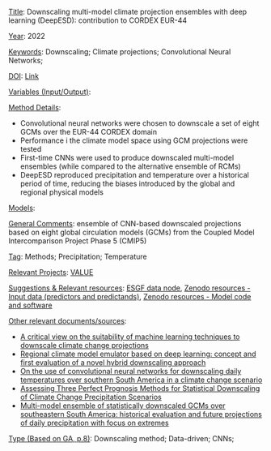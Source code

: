 <ins>Title</ins>: Downscaling multi-model climate projection ensembles with deep learning (DeepESD): contribution to CORDEX EUR-44

<ins>Year</ins>: 2022

<ins>Keywords</ins>: Downscaling; Climate projections; Convolutional Neural Networks; 

<ins>DOI</ins>: [Link](https://doi.org/10.5194/gmd-15-6747-2022)

<ins>Variables (Input/Output)</ins>: 

<ins>Method Details</ins>: 
* Convolutional neural networks were chosen to downscale a set of eight GCMs over the EUR-44 CORDEX domain
* Performance i the climate model space using GCM projections were tested
* First-time CNNs were used to produce downscaled multi-model ensembles (while compared to the alternative ensemble of RCMs)
* DeepESD reproduced precipitation and temperature over a historical period of  time, reducing the biases introduced by the global and regional physical models

<ins>Models</ins>:

<ins>General Comments</ins>:  ensemble of CNN-based downscaled projections based on eight global circulation models (GCMs) from the Coupled Model Intercomparison Project Phase 5 (CMIP5)

<ins>Tag</ins>: Methods; Precipitation; Temperature

<ins>Relevant Projects</ins>: [VALUE](http://www.value-cost.eu/validation) 

<ins>Suggestions \& Relevant resources</ins>: [ESGF data node](https://data.meteo.unican.es/thredds/catalog/esgcet/catalog.html), [Zenodo resources - Input data (predictors and predictands)](https://doi.org/10.5281/zenodo.6823421), [Zenodo resources - Model code and software](https://doi.org/10.5281/zenodo.6828303)

<ins>Other relevant documents/sources</ins>: 
* [A critical view on the suitability of machine learning techniques to downscale climate change projections](https://rmets.onlinelibrary.wiley.com/doi/10.1002/asl.1087)
* [Regional climate model emulator based on deep learning: concept and first evaluation of a novel hybrid downscaling approach](https://link.springer.com/article/10.1007/s00382-022-06343-9)
* [On the use of convolutional neural networks for downscaling daily temperatures over southern South America in a climate change scenario](https://link.springer.com/article/10.1007/s00382-023-06912-6)
* [Assessing Three Perfect Prognosis Methods for Statistical Downscaling of Climate Change Precipitation Scenarios](https://agupubs.onlinelibrary.wiley.com/doi/10.1029/2022GL102525)
* [Multi-model ensemble of statistically downscaled GCMs over southeastern South America: historical evaluation and future projections of daily precipitation with focus on extremes](https://link.springer.com/article/10.1007/s00382-022-06236-x)

<ins>Type (Based on GA, p.8)</ins>: Downscaling method; Data-driven; CNNs; 
